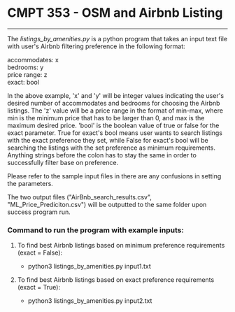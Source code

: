 # CMPT 353 - OSM and Airbnb Listing
---
The _listings_by_amenities.py_ is a python program that takes an input text file with user's Airbnb filtering preference in the following format:

accommodates: x  
bedrooms: y  
price range: z  
exact: bool  

In the above example, 'x' and 'y' will be integer values indicating the user's desired number of accommodates and bedrooms for choosing the Airbnb listings. The 'z' value will be a price range in the format of min-max, where min is the minimum price that has to be larger than 0, and max is the maximum desired price. 'bool' is the boolean value of true or false for the exact parameter. True for exact's bool means user wants to search listings with the exact preference they set, while False for exact's bool will be searching the listings with the set preference as minimum requirements. Anything strings before the colon has to stay the same in order to successfully filter base on preference.

Please refer to the sample input files in there are any confusions in setting the parameters. 

The two output files ("AirBnb_search_results.csv", "ML_Price_Prediciton.csv") will be outputted to the same folder upon success program run.

### Command to run the program with example inputs:

1. To find best Airbnb listings based on minimum preference requirements (exact = False):

    * python3 listings_by_amenities.py input1.txt

2. To find best Airbnb listings based on exact preference requirements (exact = True):

    * python3 listings_by_amenities.py input2.txt
